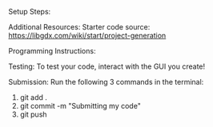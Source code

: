 Setup Steps:

Additional Resources:
Starter code source: https://libgdx.com/wiki/start/project-generation

Programming Instructions:

Testing:
To test your code, interact with the GUI you create! 

Submission:
Run the following 3 commands in the terminal:
1) git add . 
2) git commit -m "Submitting my code"
3) git push
